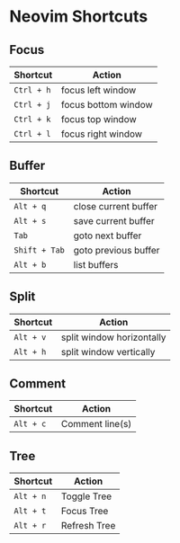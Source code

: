 # Neovim Shortcuts

## Focus
| Shortcut                | Action                               |
|-------------------------|--------------------------------------|
| `Ctrl + h`              | focus left window                    |
| `Ctrl + j`              | focus bottom window                  |
| `Ctrl + k`              | focus top window                     |
| `Ctrl + l`              | focus right window                   |

## Buffer
| Shortcut                | Action                               |
|-------------------------|--------------------------------------|
| `Alt + q`               | close current buffer                 |
| `Alt + s`               | save current buffer                  |
| `Tab`                   | goto next buffer                     |
| `Shift + Tab`           | goto previous buffer                 |
| `Alt + b`               | list buffers                         |

## Split
| Shortcut                | Action                               |
|-------------------------|--------------------------------------|
| `Alt + v`               | split window horizontally            |
| `Alt + h`               | split window vertically              |

## Comment
| Shortcut                | Action                               |
|-------------------------|--------------------------------------|
| `Alt + c`               | Comment line(s)                      |

## Tree
| Shortcut                | Action                               |
|-------------------------|--------------------------------------|
| `Alt + n`               | Toggle Tree                          |
| `Alt + t`               | Focus Tree                           |
| `Alt + r`               | Refresh Tree                         |
